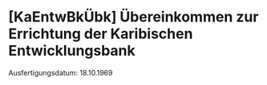 # [KaEntwBkÜbk] Übereinkommen zur Errichtung der Karibischen Entwicklungsbank

Ausfertigungsdatum: 18.10.1969

 